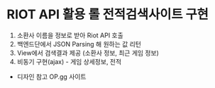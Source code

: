 # RIOT API 활용 롤 전적검색사이트 구현

1. 소환사 이름을 정보로 받아 Riot API 호출
2. 백엔드단에서 JSON Parsing 해 원하는 값 리턴 
3. View에서 검색결과 제공 (소환사 정보, 최근 게임 정보)
4. 비동기 구현(ajax) - 게임 상세정보, 전적  
 
 
 * 디자인 참고 OP.gg 사이트
